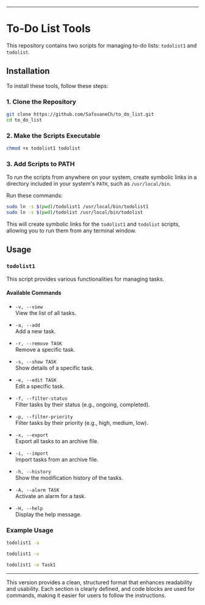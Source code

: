 

---

# To-Do List Tools

This repository contains two scripts for managing to-do lists: `todolist1` and `todolist`.

## Installation

To install these tools, follow these steps:

### 1. Clone the Repository

```bash
git clone https://github.com/SafouaneCh/to_do_list.git
cd to_do_list
```

### 2. Make the Scripts Executable

```bash
chmod +x todolist1 todolist
```

### 3. Add Scripts to PATH

To run the scripts from anywhere on your system, create symbolic links in a directory included in your system's `PATH`, such as `/usr/local/bin`.

Run these commands:

```bash
sudo ln -s $(pwd)/todolist1 /usr/local/bin/todolist1
sudo ln -s $(pwd)/todolist /usr/local/bin/todolist
```

This will create symbolic links for the `todolist1` and `todolist` scripts, allowing you to run them from any terminal window.

## Usage

### `todolist1`

This script provides various functionalities for managing tasks.

#### Available Commands

- `-v, --view`  
  View the list of all tasks.

- `-a, --add`  
  Add a new task.

- `-r, --remove TASK`  
  Remove a specific task.

- `-s, --show TASK`  
  Show details of a specific task.

- `-e, --edit TASK`  
  Edit a specific task.

- `-f, --filter-status`  
  Filter tasks by their status (e.g., ongoing, completed).

- `-p, --filter-priority`  
  Filter tasks by their priority (e.g., high, medium, low).

- `-x, --export`  
  Export all tasks to an archive file.

- `-i, --import`  
  Import tasks from an archive file.

- `-h, --history`  
  Show the modification history of the tasks.

- `-A, --alarm TASK`  
  Activate an alarm for a task.

- `-H, --help`  
  Display the help message.

### Example Usage

```bash
todolist1 -a
```

```bash
todolist1 -v
```

```bash
todolist1 -e Task1
```

---

This version provides a clean, structured format that enhances readability and usability. Each section is clearly defined, and code blocks are used for commands, making it easier for users to follow the instructions.

